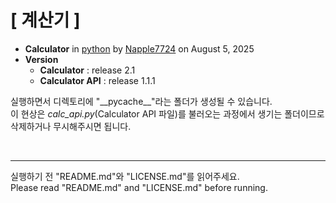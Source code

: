 # [ 계산기 ]

* **Calculator** in [python](https://python.org) by [Napple7724](https://theseed.io/w/틀:나플/계정%20및%20연습장%20목록) on August 5, 2025<br>
* **Version**
  * **Calculator** : release 2.1
  * **Calculator API** : release 1.1.1

실행하면서 디렉토리에 "\_\_pycache\_\_"라는 폴더가 생성될 수 있습니다.  
이 현상은 *calc_api.py*(Calculator API 파일)를 불러오는 과정에서 생기는 폴더이므로 삭제하거나 무시해주시면 됩니다.

<br>

---
실행하기 전 "README.md"와 "LICENSE.md"를 읽어주세요.<br>
Please read "README.md" and "LICENSE.md" before running.
